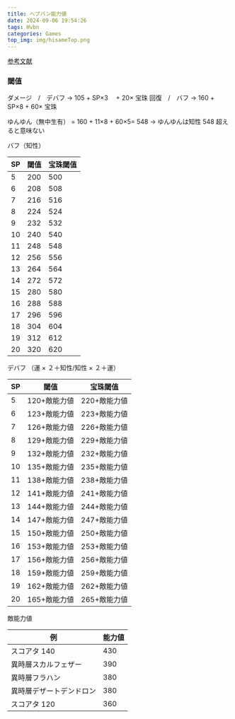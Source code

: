 ```yaml
---
title: ヘブバン能力値
date: 2024-09-06 19:54:26
tags: Hvbn
categories: Games
top_img: img/hisameTop.png
---
```


[参考文献](https://note.com/gazou774/n/n82b99b359f2b#a85cf2ba-f3d1-4d0b-9c2f-a275fa4da7be)

### 閾值

ダメージ　/　デバフ → 105 + SP×3 　+ 20× 宝珠
回復　/　バフ → 160 + SP×8 + 60× 宝珠

ゆんゆん（無中生有） = 160 + 11×8 + 60×5= 548
→ ゆんゆんは知性 548 超えると意味ない

バフ（知性）

| SP  | 閾值 | 宝珠閾值 |
| --- | ---- | -------- |
| 5   | 200  | 500      |
| 6   | 208  | 508      |
| 7   | 216  | 516      |
| 8   | 224  | 524      |
| 9   | 232  | 532      |
| 10  | 240  | 540      |
| 11  | 248  | 548      |
| 12  | 256  | 556      |
| 13  | 264  | 564      |
| 14  | 272  | 572      |
| 15  | 280  | 580      |
| 16  | 288  | 588      |
| 17  | 296  | 596      |
| 18  | 304  | 604      |
| 19  | 312  | 612      |
| 20  | 320  | 620      |

デバフ （運 × ２＋知性/知性 × ２＋運）

| SP  | 閾值         | 宝珠閾值     |
| --- | ------------ | ------------ |
| 5   | 120+敵能力値 | 220+敵能力値 |
| 6   | 123+敵能力値 | 223+敵能力値 |
| 7   | 126+敵能力値 | 226+敵能力値 |
| 8   | 129+敵能力値 | 229+敵能力値 |
| 9   | 132+敵能力値 | 232+敵能力値 |
| 10  | 135+敵能力値 | 235+敵能力値 |
| 11  | 138+敵能力値 | 238+敵能力値 |
| 12  | 141+敵能力値 | 241+敵能力値 |
| 13  | 144+敵能力値 | 244+敵能力値 |
| 14  | 147+敵能力値 | 247+敵能力値 |
| 15  | 150+敵能力値 | 250+敵能力値 |
| 16  | 153+敵能力値 | 253+敵能力値 |
| 17  | 156+敵能力値 | 256+敵能力値 |
| 18  | 159+敵能力値 | 259+敵能力値 |
| 19  | 162+敵能力値 | 262+敵能力値 |
| 20  | 165+敵能力値 | 265+敵能力値 |

敵能力値

| 例                       | 能力値 |
| ------------------------ | ------ |
| スコアタ 140             | 430    |
| 異時層スカルフェザー     | 390    |
| 異時層フラハン           | 380    |
| 異時層デザートデンドロン | 380    |
| スコアタ 120             | 360    |
